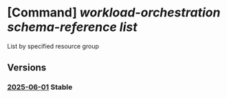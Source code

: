 # [Command] _workload-orchestration schema-reference list_

List by specified resource group

## Versions

### [2025-06-01](/Resources/mgmt-plane/L3tyZXNvdXJjZXVyaX0vcHJvdmlkZXJzL21pY3Jvc29mdC5lZGdlL3NjaGVtYXJlZmVyZW5jZXM=/2025-06-01.xml) **Stable**

<!-- mgmt-plane /{resourceuri}/providers/microsoft.edge/schemareferences 2025-06-01 -->
